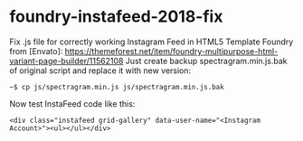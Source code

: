 # foundry-instafeed-2018-fix
Fix .js file for correctly working Instagram Feed in HTML5 Template Foundry from [Envato]: https://themeforest.net/item/foundry-multipurpose-html-variant-page-builder/11562108
Just create backup spectragram.min.js.bak of original script and replace it with new version:

`~$ cp js/spectragram.min.js js/spectragram.min.js.bak`

Now test InstaFeed code like this:

`<div class="instafeed grid-gallery" data-user-name="<Instagram Account>"><ul></ul></div>`
